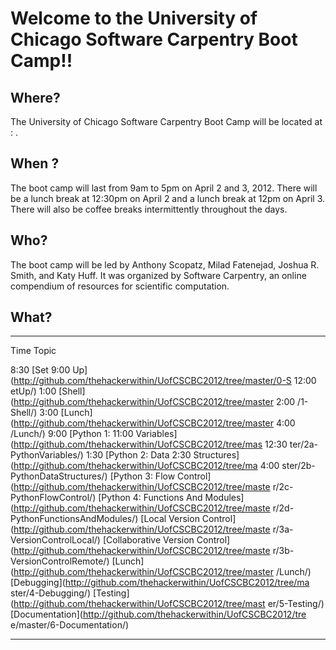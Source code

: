 # Welcome to the University of Chicago Software Carpentry Boot Camp!!

## Where?

The University of Chicago Software Carpentry Boot Camp will be located
at : .

## When ?

The boot camp will last from 9am to 5pm on April 2 and 3, 2012. There
will be a lunch break at 12:30pm on April 2 and a lunch break at 12pm on
April 3. There will also be coffee breaks intermittently throughout the
days.

## Who?

The boot camp will be led by Anthony Scopatz, Milad Fatenejad, Joshua R.
Smith, and Katy Huff. It was organized by Software Carpentry, an online
compendium of resources for scientific computation.

## What?

  ----- ------------------------------------------------------------------
  Time  Topic

  8:30  [Set
  9:00  Up](http://github.com/thehackerwithin/UofCSCBC2012/tree/master/0-S
  12:00 etUp/)
  1:00  [Shell](http://github.com/thehackerwithin/UofCSCBC2012/tree/master
  2:00  /1-Shell/)
  3:00  [Lunch](http://github.com/thehackerwithin/UofCSCBC2012/tree/master
  4:00  /Lunch/)
  9:00  [Python 1:
  11:00 Variables](http://github.com/thehackerwithin/UofCSCBC2012/tree/mas
  12:30 ter/2a-PythonVariables/)
  1:30  [Python 2: Data
  2:30  Structures](http://github.com/thehackerwithin/UofCSCBC2012/tree/ma
  4:00  ster/2b-PythonDataStructures/)
        [Python 3: Flow
        Control](http://github.com/thehackerwithin/UofCSCBC2012/tree/maste
        r/2c-PythonFlowControl/)
        [Python 4: Functions And
        Modules](http://github.com/thehackerwithin/UofCSCBC2012/tree/maste
        r/2d-PythonFunctionsAndModules/)
        [Local Version
        Control](http://github.com/thehackerwithin/UofCSCBC2012/tree/maste
        r/3a-VersionControlLocal/)
        [Collaborative Version
        Control](http://github.com/thehackerwithin/UofCSCBC2012/tree/maste
        r/3b-VersionControlRemote/)
        [Lunch](http://github.com/thehackerwithin/UofCSCBC2012/tree/master
        /Lunch/)
        [Debugging](http://github.com/thehackerwithin/UofCSCBC2012/tree/ma
        ster/4-Debugging/)
        [Testing](http://github.com/thehackerwithin/UofCSCBC2012/tree/mast
        er/5-Testing/)
        [Documentation](http://github.com/thehackerwithin/UofCSCBC2012/tre
        e/master/6-Documentation/)
  ----- ------------------------------------------------------------------


